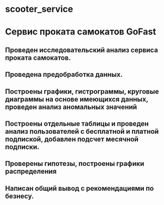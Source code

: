 # scooter_service
# Сервис проката самокатов GoFast
## Проведен исследовательский анализ сервиса проката самокатов.
## Проведена предобработка данных.
## Построены графики, гистрограммы, круговые диаграммы на основе имеющихся данных, проведен анализ аномальных значений
## Построены отдельные таблицы и проведен анализ пользователей с бесплатной и платной подпиской, добавлен подсчет месячной подписки.
## Проверены гипотезы, построены графики распределения
## Написан общий вывод с рекомендациями по безнесу.
